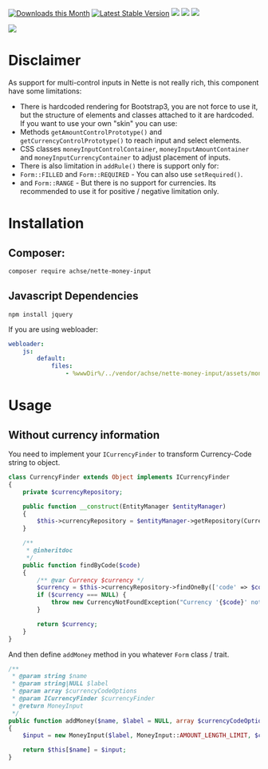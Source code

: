 [![Downloads this Month](https://img.shields.io/packagist/dm/achse/nette-money-input.svg)](https://packagist.org/packages/achse/nette-money-input)
[![Latest Stable Version](https://poser.pugx.org/achse/nette-money-input/v/stable)](https://github.com/achse/nette-money-input/releases)
![](https://travis-ci.org/Achse/nette-money-input.svg?branch=master)
![](https://scrutinizer-ci.com/g/Achse/nette-money-input/badges/quality-score.png?b=master)
![](https://scrutinizer-ci.com/g/Achse/nette-money-input/badges/coverage.png?b=master)

![](https://raw.githubusercontent.com/Achse/nette-money-input/master/examples/preview.png)

# Disclaimer
As support for multi-control inputs in Nette is not really rich, this component have some limitations:
* There is hardcoded rendering for Bootstrap3, you are not force to use it, but the structure of elements and classes attached to it are hardcoded. If you want to use your own "skin" you can use:
 * Methods `getAmountControlPrototype()` and `getCurrencyControlPrototype()` to reach input and select elements.
 * CSS classes `moneyInputControlContainer`, `moneyInputAmountContainer` and `moneyInputCurrencyContainer` to adjust placement of inputs.
* There is also limitation in `addRule()` there is support only for:
 * `Form::FILLED` and `Form::REQUIRED` - You can also use `setRequired()`.
 * and `Form::RANGE` - But there is no support for currencies. Its recommended to use it for positive / negative limitation only.

# Installation

## Composer:
```bash
composer require achse/nette-money-input
```

## Javascript Dependencies
```
npm install jquery
```

If you are using webloader:
```yaml
webloader:
	js:
		default:
			files:
				- %wwwDir%/../vendor/achse/nette-money-input/assets/moneyInput.js
```

# Usage

## Without currency information

You need to implement your `ICurrencyFinder` to transform Currency-Code string to object.
```php
class CurrencyFinder extends Object implements ICurrencyFinder
{
	private $currencyRepository;

	public function __construct(EntityManager $entityManager)
	{
		$this->currencyRepository = $entityManager->getRepository(Currency::class);
	}

	/**
	 * @inheritdoc
	 */
	public function findByCode($code)
	{
		/** @var Currency $currency */
		$currency = $this->currencyRepository->findOneBy(['code' => $code]);
		if ($currency === NULL) {
			throw new CurrencyNotFoundException("Currency '{$code}' not found.");
		}

		return $currency;
	}
}
```

And then define `addMoney` method in you whatever `Form` class / trait.
```php
/**
 * @param string $name
 * @param string|NULL $label
 * @param array $currencyCodeOptions
 * @param ICurrencyFinder $currencyFinder
 * @return MoneyInput
 */
public function addMoney($name, $label = NULL, array $currencyCodeOptions, ICurrencyFinder $currencyFinder)
{
	$input = new MoneyInput($label, MoneyInput::AMOUNT_LENGTH_LIMIT, $currencyCodeOptions, $currencyFinder);

	return $this[$name] = $input;
}
```
